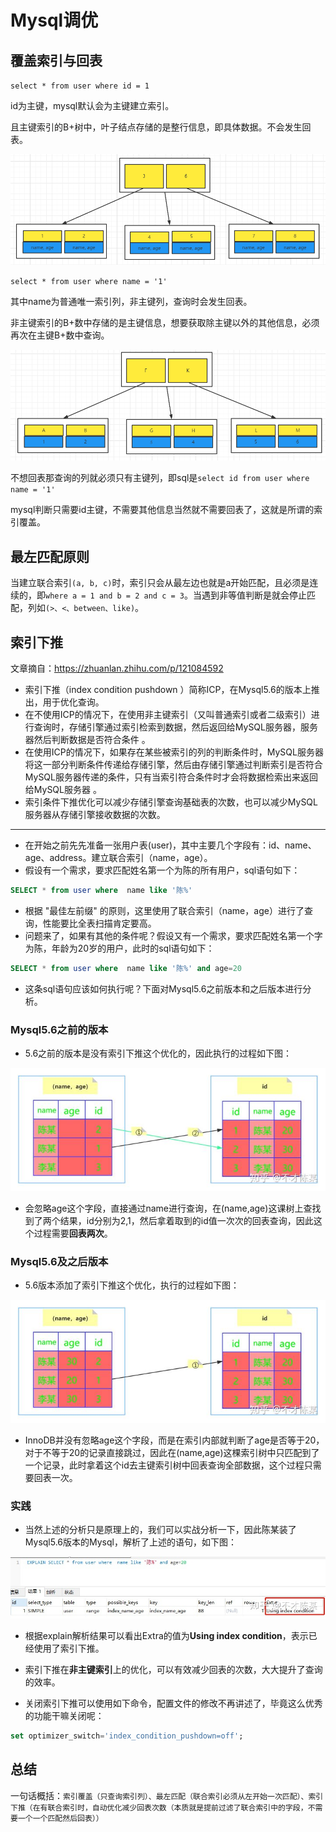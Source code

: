 # Mysql调优

## 覆盖索引与回表

`select * from user where id = 1`

id为主键，mysql默认会为主键建立索引。

且主键索引的B+树中，叶子结点存储的是整行信息，即具体数据。不会发生回表。

![image-20220321225000433](Mysql调优.assets/image-20220321225000433.png)

`select * from user where name = '1'`

其中name为普通唯一索引列，非主键列，查询时会发生回表。

非主键索引的B+数中存储的是主键信息，想要获取除主键以外的其他信息，必须再次在主键B+数中查询。

![image-20220321225045237](Mysql调优.assets/image-20220321225045237.png)

不想回表那查询的列就必须只有主键列，即sql是`select id from user where name = '1'`

mysql判断只需要id主键，不需要其他信息当然就不需要回表了，这就是所谓的索引覆盖。

## 最左匹配原则

当建立联合索引`(a, b, c)`时，索引只会从最左边也就是a开始匹配，且必须是连续的，即`where a = 1 and b = 2 and c = 3`。当遇到非等值判断是就会停止匹配，列如`(>、<、between、like)`。

## 索引下推

文章摘自：https://zhuanlan.zhihu.com/p/121084592

- 索引下推（index condition pushdown ）简称ICP，在Mysql5.6的版本上推出，用于优化查询。
- 在不使用ICP的情况下，在使用非主键索引（又叫普通索引或者二级索引）进行查询时，存储引擎通过索引检索到数据，然后返回给MySQL服务器，服务器然后判断数据是否符合条件 。
- 在使用ICP的情况下，如果存在某些被索引的列的判断条件时，MySQL服务器将这一部分判断条件传递给存储引擎，然后由存储引擎通过判断索引是否符合MySQL服务器传递的条件，只有当索引符合条件时才会将数据检索出来返回给MySQL服务器 。
- 索引条件下推优化可以减少存储引擎查询基础表的次数，也可以减少MySQL服务器从存储引擎接收数据的次数。

---



- 在开始之前先先准备一张用户表(user)，其中主要几个字段有：id、name、age、address。建立联合索引（name，age）。
- 假设有一个需求，要求匹配姓名第一个为陈的所有用户，sql语句如下：

```sql
SELECT * from user where  name like '陈%'
```

- 根据 "最佳左前缀" 的原则，这里使用了联合索引（name，age）进行了查询，性能要比全表扫描肯定要高。
- 问题来了，如果有其他的条件呢？假设又有一个需求，要求匹配姓名第一个字为陈，年龄为20岁的用户，此时的sql语句如下：

```sql
SELECT * from user where  name like '陈%' and age=20
```

- 这条sql语句应该如何执行呢？下面对Mysql5.6之前版本和之后版本进行分析。

### **Mysql5.6之前的版本**

- 5.6之前的版本是没有索引下推这个优化的，因此执行的过程如下图：



![v2-04b4a496ab53eccc5feba150bf9fb7ea_720w](Mysql调优.assets/v2-04b4a496ab53eccc5feba150bf9fb7ea_720w.jpg)





- 会忽略age这个字段，直接通过name进行查询，在(name,age)这课树上查找到了两个结果，id分别为2,1，然后拿着取到的id值一次次的回表查询，因此这个过程需要**回表两次**。



### **Mysql5.6及之后版本**

- 5.6版本添加了索引下推这个优化，执行的过程如下图：



![v2-211aaba883221c81d5d7578783a80764_720w](Mysql调优.assets/v2-211aaba883221c81d5d7578783a80764_720w.jpg)



- InnoDB并没有忽略age这个字段，而是在索引内部就判断了age是否等于20，对于不等于20的记录直接跳过，因此在(name,age)这棵索引树中只匹配到了一个记录，此时拿着这个id去主键索引树中回表查询全部数据，这个过程只需要回表一次。



### **实践**

- 当然上述的分析只是原理上的，我们可以实战分析一下，因此陈某装了Mysql5.6版本的Mysql，解析了上述的语句，如下图：



![v2-e92ce90a6c810a238e709760ed67daaf_720w](Mysql调优.assets/v2-e92ce90a6c810a238e709760ed67daaf_720w.jpg)



- 根据explain解析结果可以看出Extra的值为**Using index condition**，表示已经使用了索引下推。

- 索引下推在**非主键索引**上的优化，可以有效减少回表的次数，大大提升了查询的效率。
- 关闭索引下推可以使用如下命令，配置文件的修改不再讲述了，毕竟这么优秀的功能干嘛关闭呢：

```sql
set optimizer_switch='index_condition_pushdown=off';
```

## 总结

一句话概括：`索引覆盖（只查询索引列）、最左匹配（联合索引必须从左开始一次匹配）、索引下推（在有联合索引时，自动优化减少回表次数（本质就是提前过滤了联合索引中的字段，不需要一个一个匹配然后回表））`